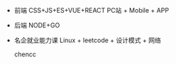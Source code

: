 - 前端
  CSS+JS+ES+VUE+REACT PC站 + Mobile + APP
- 后端
  NODE+GO
- 名企就业能力课
  Linux + leetcode + 设计模式 + 网络

  chencc
